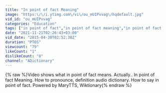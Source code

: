 ```yaml
---
title: "In point of fact Meaning"
image: "https:\/\/i.ytimg.com\/vi\/ou_mUIPvvag\/hqdefault.jpg"
vid_id: "ou_mUIPvvag"
categories: "Education"
tags: ["in point of fact","in point of fact meaning","in point of fact pronunciation"]
date: "2021-11-21T02:26:43+03:00"
vid_date: "2015-04-30T02:52:38Z"
duration: "PT6S"
viewcount: "79"
likeCount: "1"
dislikeCount: "0"
channel: "ADictionary"
---
```

{% raw %}Video shows what in point of fact means. Actually..  In point of fact Meaning. How to pronounce, definition audio dictionary. How to say in point of fact. Powered by MaryTTS, Wiktionary{% endraw %}

